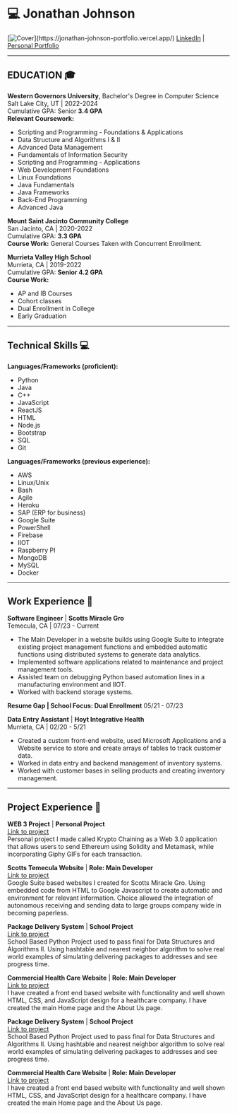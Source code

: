 # 💻 Jonathan Johnson

[![Cover]([https://example.com/cover-image.jpg](https://www.google.com/url?sa=i&url=https%3A%2F%2Fwww.flaticon.com%2Ffree-icon%2Fdeveloper_1906472&psig=AOvVaw1LKvHPi3BMMC4at1dcPMEO&ust=1710195290839000&source=images&cd=vfe&opi=89978449&ved=0CBMQjRxqFwoTCIiWqbzc6oQDFQAAAAAdAAAAABAO))](https://jonathan-johnson-portfolio.vercel.app/)
[LinkedIn](https://www.linkedin.com/in/jonathan-johnson-66bb90249/) | [Personal Portfolio](https://jonathan-johnson-portfolio.vercel.app/)

---

## EDUCATION 🎓

**Western Governors University**, Bachelor's Degree in Computer Science  
Salt Lake City, UT | 2022-2024  
Cumulative GPA: Senior **3.4 GPA**  
**Relevant Coursework:**  
- Scripting and Programming - Foundations & Applications
- Data Structure and Algorithms I & II
- Advanced Data Management
- Fundamentals of Information Security
- Scripting and Programming - Applications
- Web Development Foundations
- Linux Foundations
- Java Fundamentals
- Java Frameworks
- Back-End Programming
- Advanced Java

**Mount Saint Jacinto Community College**  
San Jacinto, CA | 2020-2022  
Cumulative GPA: **3.3 GPA**  
**Course Work:** General Courses Taken with Concurrent Enrollment.

**Murrieta Valley High School**  
Murrieta, CA | 2019-2022  
Cumulative GPA: **Senior 4.2 GPA**  
**Course Work:**  
- AP and IB Courses
- Cohort classes
- Dual Enrollment in College
- Early Graduation

---

## Technical Skills 💻

**Languages/Frameworks (proficient):**  
- Python
- Java
- C++
- JavaScript
- ReactJS
- HTML
- Node.js
- Bootstrap
- SQL
- Git

**Languages/Frameworks (previous experience):**
- AWS
- Linux/Unix
- Bash
- Agile
- Heroku
- SAP (ERP for business)
- Google Suite
- PowerShell
- Firebase
- IIOT
- Raspberry PI
- MongoDB
- MySQL
- Docker

---

## Work Experience 💼

**Software Engineer** | **Scotts Miracle Gro**  
Temecula, CA | 07/23 - Current  
- The Main Developer in a website builds using Google Suite to integrate existing project management functions and embedded automatic functions using distributed systems to generate data analytics.
- Implemented software applications related to maintenance and project management tools.
- Assisted team on debugging Python based automation lines in a manufacturing environment and IIOT.
- Worked with backend storage systems.

**Resume Gap | School Focus: Dual Enrollment** 05/21 - 07/23

**Data Entry Assistant** | **Hoyt Integrative Health**  
Murrieta, CA | 02/20 - 5/21  
- Created a custom front-end website, used Microsoft Applications and a Website service to store and create arrays of tables to track customer data.
- Worked in data entry and backend management of inventory systems.
- Worked with customer bases in selling products and creating inventory management.

---

## Project Experience 🚀

**WEB 3 Project** | **Personal Project**  
[Link to project](https://krypto-chaining.vercel.app)  
Personal project I made called Krypto Chaining as a Web 3.0 application that allows users to send Ethereum using Solidity and Metamask, while incorporating Giphy GIFs for each transaction.

**Scotts Temecula Website** | **Role: Main Developer**  
[Link to project](https://sites.google.com/scotts.com/temecula/home)  
Google Suite based websites I created for Scotts Miracle Gro. Using embedded code from HTML to Google Javascript to create automatic and environment for relevant information. Choice allowed the integration of autonomous receiving and sending data to large groups company wide in becoming paperless.

**Package Delivery System** | **School Project**  
[Link to project](https://github.com/JONATHANJ64/student_roster)  
School Based Python Project used to pass final for Data Structures and Algorithms II. Using hashtable and nearest neighbor algorithm to solve real world examples of simulating delivering packages to addresses and see progress time.

**Commercial Health Care Website** | **Role: Main Developer**  
[Link to project](https://hoyt-integrative-international.vercel.app/index.html)  
I have created a front end based website with functionality and well shown HTML, CSS, and JavaScript design for a healthcare company. I have created the main Home page and the About Us page.

**Package Delivery System** | **School Project**  
[Link to project](https://github.com/JONATHANJ64/student_roster)  
School Based Python Project used to pass final for Data Structures and Algorithms II. Using hashtable and nearest neighbor algorithm to solve real world examples of simulating delivering packages to addresses and see progress time.

**Commercial Health Care Website** | **Role: Main Developer**  
[Link to project](https://hoyt-integrative-international.vercel.app/index.html)  
I have created a front end based website with functionality and well shown HTML, CSS, and JavaScript design for a healthcare company. I have created the main Home page and the About Us page.
